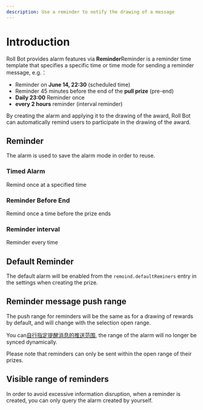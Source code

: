 ```yaml
---
description: Use a reminder to notify the drawing of a message
---
```


# Introduction

Roll Bot provides alarm features via **Reminder**Reminder is a reminder time template that specifies a specific time or time mode for sending a reminder message, e.g.：

- Reminder on **June 14, 22:30** (scheduled time)
- Reminder 45 minutes before the end of the **pull prize** (pre-end)
- **Daily 23:00** Reminder once
- **every 2 hours** reminder (interval reminder)

By creating the alarm and applying it to the drawing of the award, Roll Bot can automatically remind users to participate in the drawing of the award.

## Reminder

The alarm is used to save the alarm mode in order to reuse.

### Timed Alarm

Remind once at a specified time

### Reminder Before End

Remind once a time before the prize ends

### Reminder interval

Reminder every time

## Default Reminder

The default alarm will be enabled from the `remoind.defaultReminers` entry in the settings when creating the prize.

## Reminder message push range

The push range for reminders will be the same as for a drawing of rewards by default, and will change with the selection open range.

You can[自行指定提醒消息的推送范围](../advanced/edit-rol.md), the range of the alarm will no longer be synced dynamically.

Please note that reminders can only be sent within the open range of their prizes.

## Visible range of reminders

In order to avoid excessive information disruption, when a reminder is created, you can only query the alarm created by yourself.
